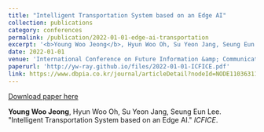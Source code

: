 ```yaml
---
title: "Intelligent Transportation System based on an Edge AI"
collection: publications
category: conferences
permalink: /publication/2022-01-01-edge-ai-transportation
excerpt: '<b>Young Woo Jeong</b>, Hyun Woo Oh, Su Yeon Jang, Seung Eun Lee. &quot;Intelligent Transportation System based on an Edge AI.&quot; <i>ICFICE</i>.'
date: 2022-01-01
venue: 'International Conference on Future Information &amp; Communication Engineering (ICFICE)'
paperurl: 'http://yw-ray.github.io/files/2022-01-01-ICFICE.pdf'
link: https://www.dbpia.co.kr/journal/articleDetail?nodeId=NODE11036311
---
```


<a href='http://yw-ray.github.io/files/2022-01-01-ICFICE.pdf'>Download paper here</a>

<b>Young Woo Jeong</b>, Hyun Woo Oh, Su Yeon Jang, Seung Eun Lee. &quot;Intelligent Transportation System based on an Edge AI.&quot; <i>ICFICE</i>.
